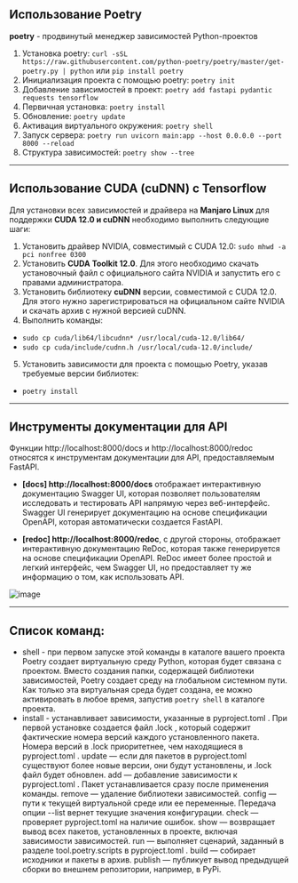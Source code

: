 ## Использование Poetry

**poetry** - продвинутый менеджер зависимостей Python-проектов

1. Установка poetry: `curl -sSL https://raw.githubusercontent.com/python-poetry/poetry/master/get-poetry.py | python`
или `pip install poetry`
2. Инициализация проекта с помощью poetry: `poetry init`
3. Добавление зависимостей в проект: `poetry add fastapi pydantic requests tensorflow`
4. Первичная установка: `poetry install`
5. Обновление: `poetry update`
6. Активация виртуального окружения: `poetry shell`
7. Запуск сервера: `poetry run uvicorn main:app --host 0.0.0.0 --port 8000 --reload`
8. Структура зависимостей: `poetry show --tree`

---

## Использование CUDA (cuDNN) c Tensorflow

Для установки всех зависимостей и драйвера на **Manjaro Linux** для поддержки **CUDA 12.0 и cuDNN** необходимо выполнить следующие шаги:
1.  Установить драйвер NVIDIA, совместимый с CUDA 12.0: `sudo mhwd -a pci nonfree 0300`
2.  Установить **CUDA Toolkit 12.0**. Для этого необходимо скачать установочный файл с официального сайта NVIDIA и запустить его с правами администратора.
3.  Установить библиотеку **cuDNN** версии, совместимой с CUDA 12.0. Для этого нужно зарегистрироваться на официальном сайте NVIDIA и скачать архив с нужной версией cuDNN.
4.  Выполнить команды:
- `sudo cp cuda/lib64/libcudnn* /usr/local/cuda-12.0/lib64/`
- `sudo cp cuda/include/cudnn.h /usr/local/cuda-12.0/include/`
5. Установить зависимости для проекта с помощью Poetry, указав требуемые версии библиотек:
- `poetry install`

---

## Инструменты документации для API

Функции http://localhost:8000/docs и http://localhost:8000/redoc относятся к инструментам документации для API, предоставляемым FastAPI.

- **[docs] http://localhost:8000/docs** отображает интерактивную документацию Swagger UI, которая позволяет пользователям исследовать и тестировать API напрямую через веб-интерфейс. Swagger UI генерирует документацию на основе спецификации OpenAPI, которая автоматически создается FastAPI.

- **[redoc] http://localhost:8000/redoc**, с другой стороны, отображает интерактивную документацию ReDoc, которая также генерируется на основе спецификации OpenAPI. ReDoc имеет более простой и легкий интерфейс, чем Swagger UI, но предоставляет ту же информацию о том, как использовать API.

![image](https://user-images.githubusercontent.com/99917230/227996622-926cf5c1-583f-46d5-a0f9-757e825b5062.png)

---

## Список команд:

- shell - при первом запуске этой команды в каталоге вашего проекта Poetry создает виртуальную среду Python, которая будет связана с проектом. Вместо создания папки, содержащей библиотеки зависимостей, Poetry создает среду на глобальном системном пути. Как только эта виртуальная среда будет создана, ее можно активировать в любое время, запустив `poetry shell` в каталоге проекта.
- install - устанавливает зависимости, указанные в 
pyproject.toml
. При первой установке создается файл 
.lock
, который содержит фактические номера версий каждого установленного пакета. Номера версий в 
.lock
 приоритетнее, чем находящиеся в 
pyproject.toml
.
update
 — если для пакетов в 
pyproject.toml
 существуют более новые версии, они будут установлены, и 
.lock
 файл будет обновлен.
add
 — добавление зависимости к 
pyproject.toml
. Пакет устанавливается сразу после применения команды.
remove
 — удаление библиотеки зависимостей.
config
 — пути к текущей виртуальной среде или ее переменные. Передача опции 
--list
 вернет текущие значения конфигурации.
check
 — проверяет 
pyproject.toml
 на наличие ошибок.
show
 — возвращает вывод всех пакетов, установленных в проекте, включая зависимости зависимостей.
run
 — выполняет сценарий, заданный в разделе 
tool.poetry.scripts
 в 
pyproject.toml
.
build
 — собирает исходники и пакеты в архив.
publish
 — публикует вывод предыдущей сборки во внешнем репозитории, например, в PyPi.

